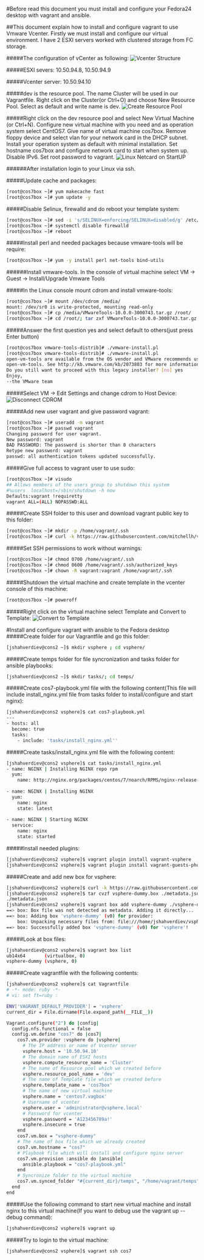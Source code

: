 #Before read this document you must install and configure your Fedora24 desktop with vagrant and ansible.

##This document explain how to install and configure vagrant to use Vmware Vcenter. Firstly we must install and configure our virtual environment. I have 2 ESXI servers worked with clustered storage from FC storage.

#####The configuration of vCenter as following:
![Vcenter Structure](images/vcenter-structure.png)

#####ESXI severs:
10.50.94.8, 10.50.94.9

#####Vcenter server:
10.50.94.10

#####dev is the resource pool. The name Cluster will be used in our Vagrantfile. Right click on the Cluster(or Ctrl+O) and choose New Resource Pool. Select as default and write name is dev.
![Create Resource Pool](images/create-resource-pool.png)

#####Right click on the dev resource pool and select New Virtual Machine (or Ctrl+N). Configure new virtual machine with you need and as operation system select CentOS7. Give name of virtual machine cos7box. Remove floppy device and select vlan for your network card in the DHCP subnet. Install your operation system as default with minimal installation. Set hostname cos7box and configure network card to start when system up. Disable IPv6. Set root password to vagrant.
![Linux Netcard on StartUP](images/linux-network-card-startup.png)

######After installation login to your Linux via ssh. 

#####Update cache and packages:
```sh
[root@cos7box ~]# yum makecache fast
[root@cos7box ~]# yum update -y
```

#####Disable Selinux, firewalld and do reboot your template system:
```sh
[root@cos7box ~]# sed -i 's/SELINUX=enforcing/SELINUX=disabled/g' /etc/selinux/config
[root@cos7box ~]# systemctl disable firewalld
[root@cos7box ~]# reboot
```
#####Install perl and needed packages because vmware-tools will be require:
```sh
[root@cos7box ~]# yum -y install perl net-tools bind-utils
```
######Install vmware-tools. In the console of virtual machine select VM -> Guest -> Install/Upgrade Vmware Tools 

#####In the Linux console mount cdrom and install vmware-tools:
```sh
[root@cos7box ~]# mount /dev/cdrom /media/
mount: /dev/sr0 is write-protected, mounting read-only
[root@cos7box ~]# cp /media/VMwareTools-10.0.0-3000743.tar.gz /root/
[root@cos7box ~]# cd /root/; tar zxf VMwareTools-10.0.0-3000743.tar.gz ; cd vmware-tools-distrib/
```

#####Answer the first question yes and select default to others(just press Enter button)
```sh
[root@cos7box vmware-tools-distrib]# ./vmware-install.pl
[root@cos7box vmware-tools-distrib]# ./vmware-install.pl
open-vm-tools are available from the OS vendor and VMware recommends using
open-vm-tools. See http://kb.vmware.com/kb/2073803 for more information.
Do you still want to proceed with this legacy installer? [no] yes
Enjoy,
--the VMware team
```

#####Select VM -> Edit Settings and change cdrom to Host Device:
![Disconnect CDROM](images/unlock-cdrom.png)

#####Add new user vagrant and give password vagrant:
```sh
[root@cos7box ~]# useradd -m vagrant
[root@cos7box ~]# passwd vagrant
Changing password for user vagrant.
New password: vagrant
BAD PASSWORD: The password is shorter than 8 characters
Retype new password: vagrant
passwd: all authentication tokens updated successfully.
```

#####Give full access to vagrant user to use sudo:
```sh
[root@cos7box ~]# visudo
## Allows members of the users group to shutdown this system
#%users  localhost=/sbin/shutdown -h now
Defaults:vagrant !requiretty
vagrant ALL=(ALL) NOPASSWD:ALL
```

#####Create SSH folder to this user and download vagrant public key to this folder:
```sh
[root@cos7box ~]# mkdir -p /home/vagrant/.ssh
[root@cos7box ~]# curl -k https://raw.githubusercontent.com/mitchellh/vagrant/master/keys/vagrant.pub -o /home/vagrant/.ssh/authorized_keys
```

#####Set SSH permissions to work without warnings:
```sh
[root@cos7box ~]# chmod 0700 /home/vagrant/.ssh
[root@cos7box ~]# chmod 0600 /home/vagrant/.ssh/authorized_keys
[root@cos7box ~]# chown -R vagrant:vagrant /home/vagrant/.ssh
```

#####Shutdown the virtual machine and create template in the vcenter console of this machine:
```sh
[root@cos7box ~]# poweroff
```

#####Right click on the virtual machine select Template and Convert to Template:
![Convert to Template](images/create-template.png)


#Install and configure vagrant with ansible to the Fedora desktop
#####Create folder for our Vagrantfile and go this folder:
```sh
[jshahverdiev@cons2 ~]$ mkdir vsphere ; cd vsphere/
```

#####Create temps folder for file syncronization and tasks folder for ansible playbooks:
```sh
[jshahverdiev@cons2 ~]$ mkdir tasks/; cd temps/
```

#####Create cos7-playbook.yml file with the following content(This file will include install_nginx.yml file from tasks folder to install/configure and start nginx):
```sh
[jshahverdiev@cons2 vsphere]$ cat cos7-playbook.yml 
---
- hosts: all
  become: true
  tasks:
    - include: 'tasks/install_nginx.yml''
```

#####Create tasks/install_nginx.yml file with the following content:
```sh
[jshahverdiev@cons2 vsphere]$ cat tasks/install_nginx.yml 
- name: NGINX | Installing NGINX repo rpm
  yum:
    name: http://nginx.org/packages/centos/7/noarch/RPMS/nginx-release-centos-7-0.el7.ngx.noarch.rpm
 
- name: NGINX | Installing NGINX
  yum:
    name: nginx
    state: latest
 
- name: NGINX | Starting NGINX
  service:
    name: nginx
    state: started 
```

#####Install needed plugins:
```sh
[jshahverdiev@cons2 vsphere]$ vagrant plugin install vagrant-vsphere  
[jshahverdiev@cons2 vsphere]$ vagrant plugin install vagrant-guests-photon
```

#####Create and add new box for vsphere:
```sh
[jshahverdiev@cons2 vsphere]$ curl -k https://raw.githubusercontent.com/nsidc/vagrant-vsphere/master/example_box/metadata.json -O
[jshahverdiev@cons2 vsphere]$ tar cvzf vsphere-dummy.box ./metadata.json 
./metadata.json
[jshahverdiev@cons2 vsphere]$ vagrant box add vsphere-dummy ./vsphere-dummy.box
==> box: Box file was not detected as metadata. Adding it directly...
==> box: Adding box 'vsphere-dummy' (v0) for provider: 
    box: Unpacking necessary files from: file:///home/jshahverdiev/vsphere/vsphere-dummy.box
==> box: Successfully added box 'vsphere-dummy' (v0) for 'vsphere'!
```

#####Look at box files:
```sh
[jshahverdiev@cons2 vsphere]$ vagrant box list 
ub14x64       (virtualbox, 0)
vsphere-dummy (vsphere, 0)
```

#####Create vagrantfile with the following contents:
```sh
[jshahverdiev@cons2 vsphere]$ cat Vagrantfile 
# -*- mode: ruby -*-
# vi: set ft=ruby :

ENV['VAGRANT_DEFAULT_PROVIDER'] = 'vsphere'
current_dir = File.dirname(File.expand_path(__FILE__))

Vagrant.configure("2") do |config|
  config.nfs.functional = false
  config.vm.define "cos7" do |cos7|
    cos7.vm.provider :vsphere do |vsphere|
      # The IP address or name of Vcenter server
      vsphere.host = '10.50.94.10'
      # The domain name of ESXI hosts
      vsphere.compute_resource_name = 'Cluster'
      # The name of Resource pool which we created before
      vsphere.resource_pool_name = 'dev'
      # The name of Template file which we created before
      vsphere.template_name = 'cos7box'
      # The name of new virtual machine
      vsphere.name = 'centos7.vagbox'
      # Username of vcenter 
      vsphere.user = 'administrator@vsphere.local'
      # Password for vcenter
      vsphere.password = 'A123456789a!'
      vsphere.insecure = true
    end
    cos7.vm.box = "vsphere-dummy"
    # The name of box file which we already created
    cos7.vm.hostname = "cos7"
    # Playbook file which will install and configure nginx server
    cos7.vm.provision :ansible do |ansible|
      ansible.playbook = "cos7-playbook.yml"
    end
    # Syncronize folder to the virtual machine
    cos7.vm.synced_folder "#{current_dir}/temps", "/home/vagrant/temps", owner: "vagrant", group: "vagrant"
  end
end  
```

#####Use the following command to start new virtual machine and install nginx to this virtual machine(If you want to debug use the vagrant up --debug command):
```sh
[jshahverdiev@cons2 vsphere]$ vagrant up
```

#####Try to login to the virtual machine:
```sh
[jshahverdiev@cons2 vsphere]$ vagrant ssh cos7
```
